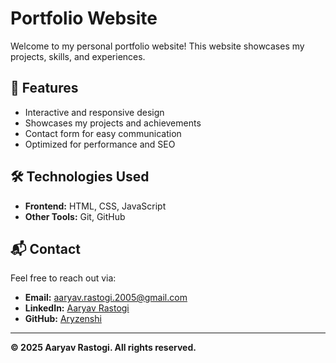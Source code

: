 # Portfolio Website

Welcome to my personal portfolio website! This website showcases my projects, skills, and experiences.

## 🚀 Features
- Interactive and responsive design
- Showcases my projects and achievements
- Contact form for easy communication
- Optimized for performance and SEO

## 🛠️ Technologies Used
- **Frontend:** HTML, CSS, JavaScript
- **Other Tools:** Git, GitHub

## 📬 Contact
Feel free to reach out via:
- **Email:** aaryav.rastogi.2005@gmail.com
- **LinkedIn:** [Aaryav Rastogi](https://linkedin.com/in/aaryav-rastogi)
- **GitHub:** [Aryzenshi](https://github.com/Aryzenshi)

---

**© 2025 Aaryav Rastogi. All rights reserved.**
